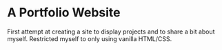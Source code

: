 # A Portfolio Website

First attempt at creating a site to display projects and to share a bit about myself.
Restricted myself to only using vanilla HTML/CSS.
